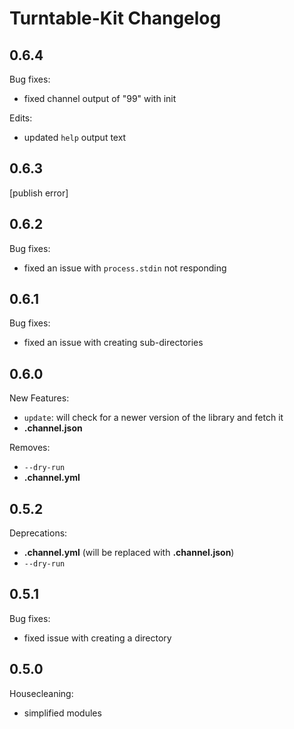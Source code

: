 # Turntable-Kit Changelog

## 0.6.4

Bug fixes:
- fixed channel output of "99" with init

Edits:
- updated `help` output text

## 0.6.3

[publish error]

## 0.6.2

Bug fixes:
- fixed an issue with `process.stdin` not responding

## 0.6.1

Bug fixes:
- fixed an issue with creating sub-directories

## 0.6.0

New Features:
- `update`: will check for a newer version of the library and fetch it
- **.channel.json**

Removes:
- `--dry-run`
- **.channel.yml**

## 0.5.2

Deprecations:
- **.channel.yml** (will be replaced with **.channel.json**)
- `--dry-run`

## 0.5.1

Bug fixes:
- fixed issue with creating a directory

## 0.5.0

Housecleaning:
- simplified modules
